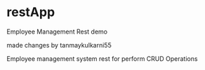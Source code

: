# restApp
Employee Management Rest demo


made changes by tanmaykulkarni55

Employee management system rest for perform CRUD Operations

